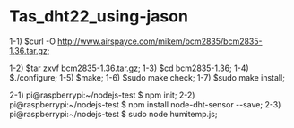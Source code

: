 # Tas_dht22_using-jason

1-1) $curl -O http://www.airspayce.com/mikem/bcm2835/bcm2835-1.36.tar.gz;

1-2) $tar zxvf bcm2835-1.36.tar.gz;
1-3) $cd bcm2835-1.36;
1-4) $./configure;
1-5) $make;
1-6) $sudo make check;
1-7) $sudo make install;

2-1) pi@raspberrypi:~/nodejs-test $ npm init;
2-2) pi@raspberrypi:~/nodejs-test $ npm install node-dht-sensor --save;
2-3) pi@raspberrypi:~/nodejs-test $ sudo node humitemp.js;
